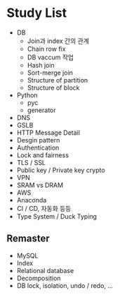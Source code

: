 # Study List

- DB
  - Join과 index 간의 관계
  - Chain row fix
  - DB vaccum 작업
  - Hash join
  - Sort-merge join
  - Structure of partition
  - Structure of block
- Python
  - pyc
  - generator
- DNS
- GSLB
- HTTP Message Detail
- Desgin pattern
- Authentication
- Lock and fairness
- TLS / SSL
- Public key / Private key crypto
- VPN
- SRAM vs DRAM
- AWS
- Anaconda
- CI / CD, 자동화 등등
- Type System / Duck Typing

## Remaster

- MySQL
- Index
- Relational database
- Decomposition
- DB lock, isolation, undo / redo, ...
